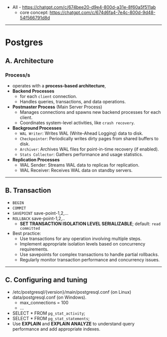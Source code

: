- All - https://chatgpt.com/c/674bee20-d9e4-800d-a31e-8f60a5f511ab
  - core concept: https://chatgpt.com/c/674d6fa4-7e4c-800d-9d48-54f566791d8d

---
# Postgres 
## A. Architecture
### Process/s
- operates with a **process-based architecture**,
- **Backend Processes**
  - for each `client` connection.
  - Handles queries, transactions, and data operations.
- **Postmaster Process** (Main Server Process)
  - Manages connections and spawns new backend processes for each client.
  - Coordinates system-level activities, like `crash recovery`.
- **Background Processes**
  - `WAL Writer`: Writes WAL (Write-Ahead Logging) data to disk.
  - `Checkpointer`: Periodically writes dirty pages from shared buffers to disk.
  - `Archiver`: Archives WAL files for point-in-time recovery (if enabled).
  - `Stats Collector`: Gathers performance and usage statistics.
- **Replication Processes**
  - WAL Sender: Streams WAL data to replicas for replication.
  - WAL Receiver: Receives WAL data on standby servers.
---
## B. Transaction
- `BEGIN`
- `COMMIT`
- `SAVEPOINT` save-point-1,2,...
- `ROLLBACK` save-point-1,2,..
  - **SET TRANSACTION ISOLATION LEVEL SERIALIZABLE**; default: `read committed`
- Best practice:
  - Use transactions for any operation involving multiple steps.
  - Implement appropriate isolation levels based on concurrency requirements.
  - Use savepoints for complex transactions to handle partial rollbacks.
  - Regularly monitor transaction performance and concurrency issues.

---
## C. Configuring and tuning
- /etc/postgresql/{version}/main/postgresql.conf (on Linux) 
- data/postgresql.conf (on Windows). 
  - max_connections = 100
  - ...
- SELECT * FROM `pg_stat_activity`;
- SELECT * FROM `pg_stat_statements`;
- Use **EXPLAIN** and **EXPLAIN ANALYZE** to understand query performance and add appropriate indexes.
  